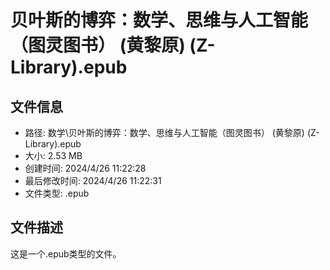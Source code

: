 ﻿# 贝叶斯的博弈：数学、思维与人工智能（图灵图书） (黄黎原) (Z-Library).epub

## 文件信息
- 路径: 数学\贝叶斯的博弈：数学、思维与人工智能（图灵图书） (黄黎原) (Z-Library).epub
- 大小: 2.53 MB
- 创建时间: 2024/4/26 11:22:28
- 最后修改时间: 2024/4/26 11:22:31
- 文件类型: .epub

## 文件描述
这是一个.epub类型的文件。

